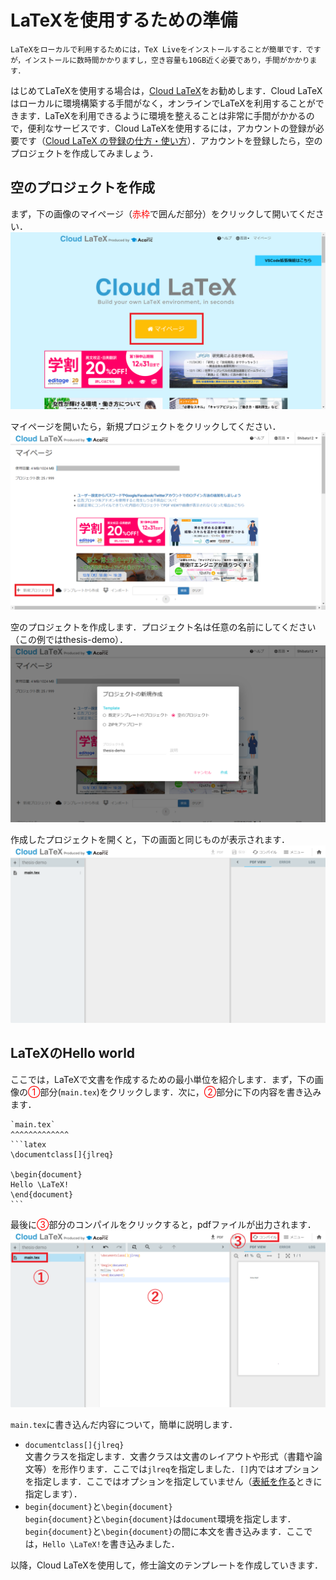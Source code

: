 # LaTeXを使用するための準備
```{margin} TeX Live
LaTeXをローカルで利用するためには，TeX Liveをインストールすることが簡単です．ですが，インストールに数時間かかりますし，空き容量も10GB近く必要であり，手間がかかります．
```
はじめてLaTeXを使用する場合は，[Cloud LaTeX](https://cloudlatex.io/)をお勧めします．Cloud LaTeXはローカルに環境構築する手間がなく，オンラインでLaTeXを利用することができます．LaTeXを利用できるように環境を整えることは非常に手間がかかるので，便利なサービスです．Cloud LaTeXを使用するには，アカウントの登録が必要です（[Cloud LaTeX の登録の仕方・使い方](https://cloudlatex.io/how-to-use-cl)）．アカウントを登録したら，空のプロジェクトを作成してみましょう．

## 空のプロジェクトを作成
まず，下の画像のマイページ（<font color="red">赤枠</font>で囲んだ部分）をクリックして開いてください．
![home](images/home.png)

マイページを開いたら，新規プロジェクトをクリックしてください．
![mypage](images/mypage.png)

空のプロジェクトを作成します．プロジェクト名は任意の名前にしてください（この例ではthesis-demo）．
![project](images/project.png)

作成したプロジェクトを開くと，下の画面と同じものが表示されます．
![first-view](images/first-view.png)
## LaTeXのHello world
ここでは，LaTeXで文書を作成するための最小単位を紹介します．まず，下の画像の<font color="red">①</font>部分(`main.tex`)をクリックします．次に，<font color="red">②</font>部分に下の内容を書き込みます．
````{grid-item-card}
`main.tex`
^^^^^^^^^^^^^
```latex
\documentclass[]{jlreq}

\begin{document}
Hello \LaTeX!
\end{document}
```
````
最後に<font color="red">③</font>部分のコンパイルをクリックすると，pdfファイルが出力されます．
![hello-LaTeX](images/hello-LaTeX.png)

`main.tex`に書き込んだ内容について，簡単に説明します．
* `documentclass[]{jlreq}`
<br>文書クラスを指定します．文書クラスは文書のレイアウトや形式（書籍や論文等）を形作ります．ここでは`jlreq`を指定しました．`[]`内ではオプションを指定します．ここではオプションを指定していません（[表紙を作る](front-cover.md)ときに指定します）．
* `begin{document}`と`\begin{document}`
<br>`begin{document}`と`\begin{document}`は`document`環境を指定します．`begin{document}`と`\begin{document}`の間に本文を書き込みます．ここでは，`Hello \LaTeX!`を書き込みました．

以降，Cloud LaTeXを使用して，修士論文のテンプレートを作成していきます．